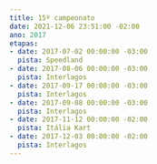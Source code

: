 ```yaml
---
title: 15º campeonato
date: 2021-12-06 23:51:00 -02:00
ano: 2017
etapas:
- date: 2017-07-02 00:00:00 -03:00
  pista: Speedland
- date: 2017-08-06 00:00:00 -03:00
  pista: Interlagos
- date: 2017-09-17 00:00:00 -03:00
  pista: Interlagos
- date: 2017-09-08 00:00:00 -03:00
  pista: Interlagos
- date: 2017-11-12 00:00:00 -02:00
  pista: Itália Kart
- date: 2017-12-03 00:00:00 -02:00
  pista: Interlagos
---
```


